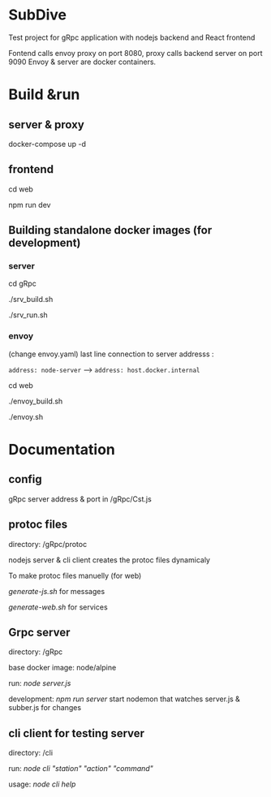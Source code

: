 # SubDive
Test project for gRpc application with nodejs backend and React frontend

Fontend calls envoy proxy on port 8080, proxy calls backend server on port 9090
Envoy & server are docker containers.

# Build &run 
## server & proxy
docker-compose up -d

## frontend
cd web

npm run dev

## Building standalone docker images (for development)
### server
cd gRpc

./srv_build.sh

./srv_run.sh


### envoy
(change envoy.yaml) last line connection to server addresss : 

`address: node-server` --> `address: host.docker.internal`

cd web

./envoy_build.sh

./envoy.sh


# Documentation
## config
gRpc server address & port in /gRpc/Cst.js

## protoc files
directory: /gRpc/protoc

nodejs server & cli client creates the protoc files dynamicaly

To make protoc files manuelly (for web)

_generate-js.sh_ for messages

_generate-web.sh_ for services

## Grpc server
directory: /gRpc

base docker image: node/alpine

run: _node server.js_

development: _npm run server_ start nodemon that watches server.js & subber.js for changes


## cli client for testing server
directory: /cli

run: _node cli "station" "action" "command"_   

usage: _node cli help_

